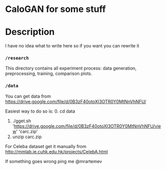 # CaloGAN for some stuff

# Description

I have no idea what to write here so if you want you can rewrite it

### `/research`
This directory contains all experiment process: data generation, preprocessing, training, comparison plots.

### `/data`

You can get data from https://drive.google.com/file/d/0B3zF40otoXI3OTR0Y0MtNnVhNFU/

Easiest way to do so is:
0. cd data
1. ./gget.sh 'https://drive.google.com/file/d/0B3zF40otoXI3OTR0Y0MtNnVhNFU/view' 'carc.zip'
2. unzip carc.zip

For Celeba dataset get it manually from http://mmlab.ie.cuhk.edu.hk/projects/CelebA.html

If something goes wrong ping me @mrartemev





